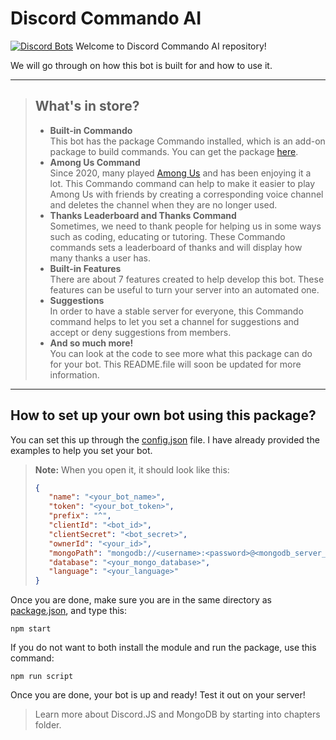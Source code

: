 # <b>Discord Commando AI</b>
[![Discord Bots](https://top.gg/api/widget/795635957452767252.svg)](https://top.gg/bot/795635957452767252)
Welcome to Discord Commando AI repository!

We will go through on how this bot is built for and how to use it.

-----

> ## <b>What's in store?</b>
> - <b>Built-in Commando</b><br>
This bot has the package Commando installed, which is an add-on package to build commands.
You can get the package [here](https://github.com/discordjs/Commando).
> - <b>Among Us Command</b><br>
Since 2020, many played [Among Us](https://innersloth.com/gameAmongUs.php) and has been enjoying it a lot. This Commando command can help to make it easier to play Among Us with friends by creating a corresponding voice channel and deletes the channel when they are no longer used.
> - <b>Thanks Leaderboard and Thanks Command</b><br>
Sometimes, we need to thank people for helping us in some ways such as coding, educating or tutoring. These Commando commands sets a leaderboard of thanks and will display how many thanks a user has.
> - <b>Built-in Features</b><br>
There are about 7 features created to help develop this bot. These features can be useful to turn your server into an automated one.
> - <b>Suggestions</b><br>
In order to have a stable server for everyone, this Commando command helps to let you set a channel for suggestions and accept or deny suggestions from members.
> - <b>And so much more!</b><br>
You can look at the code to see more what this package can do for your bot. This README.file will soon be updated for more information.

----
## <b>How to set up your own bot using this package?</b>
You can set this up through the [config.json](./sources/config.json) file. I have already provided the examples to help you set your bot.

><b>Note:</b> When you open it, it should look like this:
>``` json
>{
>    "name": "<your_bot_name>",
>    "token": "<your_bot_token>",
>    "prefix": "^",
>    "clientId": "<bot_id>",
>    "clientSecret": "<bot_secret>",
>    "ownerId": "<your_id>",
>    "mongoPath": "mongodb://<username>:<password>@<mongodb_server_ip>:27017/<database_name>",
>    "database": "<your_mongo_database>",
>    "language": "<your_language>"
>}
>```

Once you are done, make sure you are in the same directory as [package.json](./package.json), and type this:

```terminal
npm start
```

If you do not want to both install the module and run the package, use this command:

```terminal
npm run script
```

Once you are done, your bot is up and ready! Test it out on your server!

> Learn more about Discord.JS and MongoDB by starting into chapters folder.